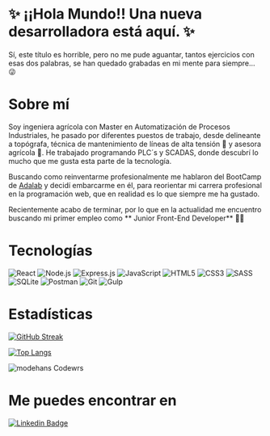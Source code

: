 # ✨ ¡¡Hola Mundo!! Una nueva desarrolladora está aquí. ✨

Sí, este título es horrible, pero no me pude aguantar, tantos ejercicios con esas dos palabras, se han quedado grabadas en mi mente para siempre... 😜

# Sobre mí

Soy ingeniera agrícola con Master en Automatización de Procesos Industriales, he pasado por diferentes puestos de trabajo, desde delineante a topógrafa, técnica de mantenimiento de líneas de alta tensión 👷 y asesora agrícola 🌱. He trabajado programando PLC´s y SCADAS, donde descubrí lo mucho que me gusta esta parte de la tecnología.

Buscando como reinventarme profesionalmente me hablaron del BootCamp de [Adalab](https://adalab.es/) y decidí embarcarme en él, para reorientar mi carrera profesional en la programación web, que en realidad es lo que siempre me ha gustado. 

Recientemente acabo de terminar, por lo que en la actualidad me encuentro buscando mi primer empleo como ** Junior Front-End Developer** 👩‍💻


# Tecnologías
![React](https://img.shields.io/badge/-React-61DAFB?style=plastic&logo=react&logoColor=white)
![Node.js](https://img.shields.io/badge/-Node.js-339933?style=plastic&logo=node.js&logoColor=white)
![Express.js](https://img.shields.io/badge/-Express.js-F7DF1E?style=plastic&logo=Express&logoColor=black)
![JavaScript](https://img.shields.io/badge/-JavaScript-F7DF1E?style=plastic&logo=JavaScript&logoColor=black)
![HTML5](https://img.shields.io/badge/-HTML5-orange?style=plastic&logo=html5&logoColor=white)
![CSS3](https://img.shields.io/badge/-CSS3-1572B6?style=plastic&logo=css3&logoColor=white)
![SASS](https://img.shields.io/badge/-SASS-CC6699?style=plastic&logo=sass&logoColor=white)
![SQLite](https://img.shields.io/badge/-SQLite-0061a9?style=plastic&logo=SQLite&logoColor=black)
![Postman](https://img.shields.io/badge/-Postman-orange?style=plastic&logo=Postman&logoColor=white)
![Git](https://img.shields.io/badge/-Git-F05032?style=plastic&logo=git&logoColor=white)
![Gulp](https://img.shields.io/badge/-Gulp-red?style=plastic&logo=gulp&logoColor=white)


 # Estadísticas
 [![GitHub Streak](http://github-readme-streak-stats.herokuapp.com?user=modehans&theme=nightowl&border_radius=20&locale=es&background=000000)](https://git.io/streak-stats)


[![Top Langs](https://github-readme-stats.vercel.app/api/top-langs/?username=modehans&layout=compact&theme=nightowl&border_radius=20&locale=es&background=000000)](https://github.com/anuraghazra/github-readme-stats)

<p><img align="center" src="https://www.codewars.com/users/modehans/badges/large" alt="modehans Codewrs" /></p>

# Me puedes encontrar en 

[![Linkedin Badge](https://img.shields.io/badge/-Linkedin-0077B5?style=plastic&logo=Linkedin&logoColor=white&link=https://www.linkedin.com/in/monicaglezsanch/)](https://www.linkedin.com/in/monicaglezsanch/)

